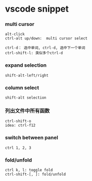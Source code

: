 # vscode snippet

### multi cursor
```
alt-click
ctrl-alt up/down:  multi cursor select

ctrl-d： 选中单词, ctrl-d, 选中下一个单词
ctrl-shift-l: 类似多个ctrl-d
```

### expand selection
```
shift-alt-left/right
```

### column select
```
shift-alt selection
```


### 列出文件中所有函数
```
ctrl-shift-o
idea: ctrl-f12
```


### switch between panel
```
ctrl 1, 2, 3
```

### fold/unfold
```
ctrl k, l: toggle fold
ctrl-shift-[, ]: fold/unfold
```


